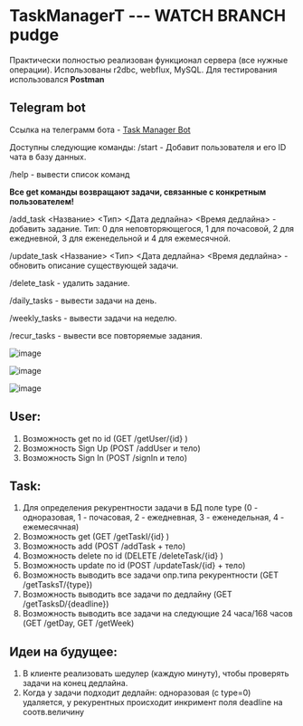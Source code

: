 # TaskManagerT --- WATCH BRANCH pudge

Практически полностью реализован функционал сервера (все нужные операции). Использованы r2dbc, webflux, MySQL.
Для тестирования использовался 
**Postman**
## Telegram bot
Ссылка на телеграмм бота - [Task Manager Bot](http://t.me/HSAI23_TaskManager_bot)

Доступны следующие команды:
/start - Добавит пользователя и его ID чата в базу данных.

/help - вывести список команд

**Все get команды возвращают задачи, связанные с конкретным пользователем!**

/add_task <Название> <Тип> <Дата дедлайна> <Время дедлайна> - добавить задание. Тип: 0 для неповторяющегося, 1 для почасовой, 2 для ежедневной, 3 для еженедельной и 4 для ежемесячной.
                
/update_task <ID> <Название> <Тип> <Дата дедлайна> <Время дедлайна> - обновить описание существующей задачи.
                
/delete_task <ID> - удалить задание.
              
/daily_tasks - вывести задачи на день.
                
/weekly_tasks - вывести задачи на неделю.
                
/recur_tasks - вывести все повторяемые задания.
                

![image](https://github.com/ChoboZilla/TaskManagerTG/assets/100492375/c45ac31f-bb2d-4c8c-8817-cd43bc034656)

![image](https://github.com/ChoboZilla/TaskManagerTG/assets/100492375/f30d124f-2232-43d6-a116-a7a036f0ab1d)

![image](https://github.com/ChoboZilla/TaskManagerTG/assets/100492375/8e0c04ce-f584-4f2a-80ec-c32665abad90)

## User:
1. Возможность get по id (GET /getUser/{id} )
2. Возможность Sign Up (POST /addUser и тело)
3. Возможность Sign In (POST /signIn и тело)

## Task:
1. Для определения рекурентности задачи в БД поле type (0 - одноразовая, 1 - почасовая, 2 - ежедневная, 3 - еженедельная, 4 - ежемесячная)
2. Возможность get (GET /getTaskI/{id} )
3. Возможность add (POST /addTask + тело)
4. Возможность delete по id (DELETE /deleteTask/{id} )
5. Возможность update по id (POST /updateTask/{id} + тело)
6. Возможность выводить все задачи опр.типа рекурентности (GET /getTasksT/{type})
7. Возможность выводить все задачи по дедлайну (GET /getTasksD/{deadline})
8. Возможность выводить все задачи на следующие 24 часа/168 часов (GET /getDay, GET /getWeek)

## Идеи на будущее:
1. В клиенте реализовать шедулер (каждую минуту), чтобы проверять задачи на конец дедлайна.
2. Когда у задачи подходит дедлайн: одноразовая (с type=0) удаляется, у рекурентных происходит инкримент поля deadline на соотв.величину

